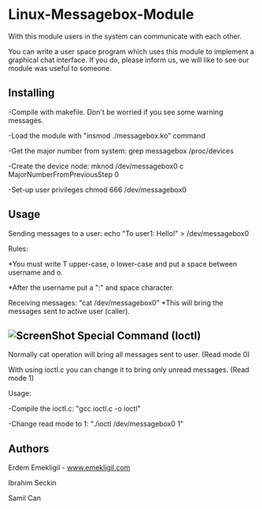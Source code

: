 Linux-Messagebox-Module
=======================
With this module users in the system can communicate with each other.

You can write a user space program which uses this module to implement a graphical chat interface. 
If you do, please inform us, we will like to see our module was useful to someone.

Installing
----------
-Compile with makefile. Don't be worried if you see some warning messages.

-Load the module with "insmod ./messagebox.ko" command

-Get the major number from system: grep messagebox /proc/devices

-Create the device node: mknod /dev/messagebox0 c MajorNumberFromPreviousStep 0

-Set-up user privileges chmod 666 /dev/messagebox0

Usage
-----
Sending messages to a user: echo "To user1: Hello!" > /dev/messagebox0

Rules:

*You must write T upper-case, o lower-case and put a space between username and o.

*After the username put a ":" and space character.

Receiving messages: "cat /dev/messagebox0"
*This will bring the messages sent to active user (caller).

![ScreenShot](https://raw.github.com/erdememekligil/Linux-Messagebox-Module/master/ss.jpg)
Special Command (Ioctl)
-----------------------
Normally cat operation will bring all messages sent to user. (Read mode 0)

With using ioctl.c you can change it to bring only unread messages. (Read mode 1)

Usage:

-Compile the ioctl.c: "gcc ioctl.c -o ioctl"

-Change read mode to 1: "./ioctl /dev/messagebox0 1"

Authors
-------
Erdem Emekligil - www.emekligil.com 

Ibrahim Seckin 

Samil Can
